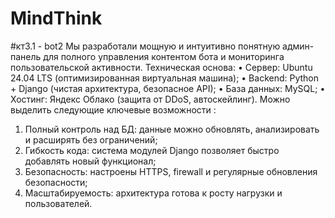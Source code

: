 # MindThink
#кт3.1 - bot2
Мы разработали мощную и интуитивно понятную админ-панель для полного управления контентом бота и мониторинга пользовательской активности. 
Техническая основа:
• Сервер: Ubuntu 24.04 LTS (оптимизированная виртуальная машина);
• Backend: Python + Django (чистая архитектура, безопасное API);
• База данных: MySQL;
• Хостинг: Яндекс Облако (защита от DDoS, автоскейлинг).
Можно выделить следующие ключевые возможности :
1.  Полный контроль над БД: данные можно обновлять, анализировать и расширять без ограничений;
2.  Гибкость кода: система модулей Django позволяет быстро добавлять новый функционал;
3.  Безопасность: настроены HTTPS, firewall и регулярные обновления безопасности;
4.  Масштабируемость: архитектура готова к росту нагрузки и пользователей.
